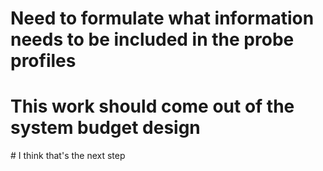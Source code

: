 # Need to formulate what information needs to be included in the probe profiles
# This work should come out of the system budget design 
# I think that's the next step

